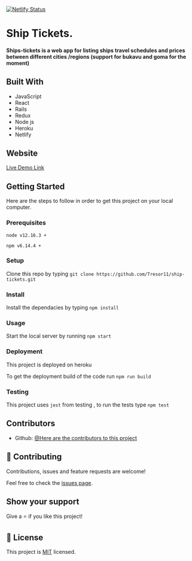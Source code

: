 [![Netlify Status](https://api.netlify.com/api/v1/badges/d3e2b909-bdf2-44cf-8ad0-73eb45344b6a/deploy-status)](https://app.netlify.com/sites/ship-tickets/deploys)
# Ship Tickets.


#### Ships-tickets is a web app for listing ships travel schedules and prices between different cities /regions (support for bukavu and goma for the moment)

## Built With

- JavaScript
- React
- Rails
- Redux
- Node js
- Heroku
- Netlify

## Website

[Live Demo Link](https://ship-tickets.netlify.app/)

## Getting Started

Here are the steps to follow in order to get this project on your local computer.

### Prerequisites

`node v12.16.3 +`

`npm v6.14.4 +`

### Setup

Clone this repo by typing `git clone https://github.com/Tresor11/ship-tickets.git`

### Install

Install the dependacies by typing `npm install`

### Usage

Start the local server by running `npm start`

### Deployment

This project is deployed on heroku

To get the deployment build of the code run `npm run build`

### Testing

This project uses `jest` from testing , to run the tests type `npm test` 

## Contributors

- Github: [@Here are the contributors to this project ](https://github.com/Tresor11/ship-tickets/graphs/contributors)

## 🤝 Contributing

Contributions, issues and feature requests are welcome!

Feel free to check the [issues page](issues/).

## Show your support

Give a ⭐️ if you like this project!

## 📝 License

This project is [MIT](lic.url) licensed.
